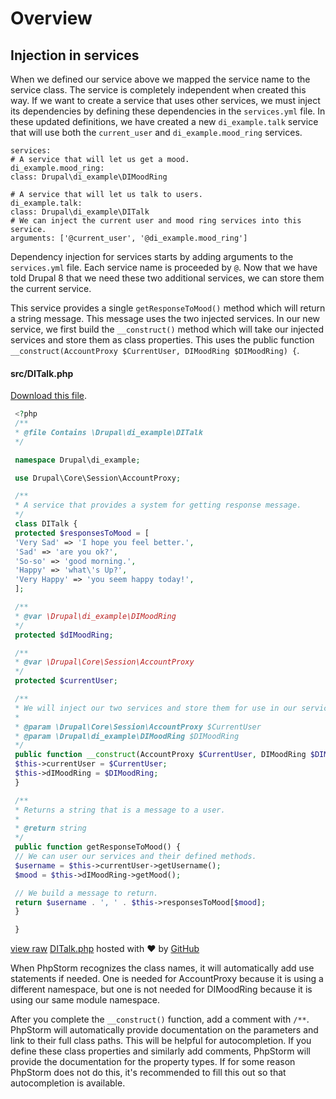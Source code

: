 <!--
{
"name" : "drupal-8-dependency-injection-and-services",
"version" : "0.0.1",
"title" : "Lesson 11.2 - Dependency injection and services",
"description" : "Dependency injection and services",
"freshnessDate" : 2015-12-11,
"homepage" : "https://docs.acquia.com/articles/drupal-8-dependency-injection-and-services",
"canonicalSource" : "https://docs.acquia.com/articles/drupal-8-dependency-injection-and-services",
"license" : "CC BY-SA"
}
-->

<!-- @section -->

# Overview

<!-- @section -->

## Injection in services

When we defined our service above we mapped the service name to the service class. The service is completely independent when created this way. If we want to create a service that uses other services, we must inject its dependencies by defining these dependencies in the `services.yml` file. In these updated definitions, we have created a new `di_example.talk` service that will use both the `current_user` and `di_example.mood_ring` services.

```
services:
# A service that will let us get a mood.
di_example.mood_ring:
class: Drupal\di_example\DIMoodRing

# A service that will let us talk to users.
di_example.talk:
class: Drupal\di_example\DITalk
# We can inject the current user and mood ring services into this service.
arguments: ['@current_user', '@di_example.mood_ring']
```

Dependency injection for services starts by adding arguments to the `services.yml` file. Each service name is proceeded by `@`. Now that we have told Drupal 8 that we need these two additional services, we can store them the current service.

This service provides a single `getResponseToMood()` method which will return a string message. This message uses the two injected services. In our new service, we first build the `__construct()` method which will take our injected services and store them as class properties. This uses the public function `__construct(AccountProxy $CurrentUser, DIMoodRing $DIMoodRing) {`.

#### src/DITalk.php

[Download this file](https://gist.github.com/acquialibrary/28011356948e115a8028/archive/61c34770a76892aebe2efd8dcae6db71406f2802.zip).

```php
 <?php
 /**
 * @file Contains \Drupal\di_example\DITalk
 */

 namespace Drupal\di_example;

 use Drupal\Core\Session\AccountProxy;

 /**
 * A service that provides a system for getting response message.
 */
 class DITalk {
 protected $responsesToMood = [
 'Very Sad' => 'I hope you feel better.',
 'Sad' => 'are you ok?',
 'So-so' => 'good morning.',
 'Happy' => 'what\'s Up?',
 'Very Happy' => 'you seem happy today!',
 ];

 /**
 * @var \Drupal\di_example\DIMoodRing
 */
 protected $dIMoodRing;

 /**
 * @var \Drupal\Core\Session\AccountProxy
 */
 protected $currentUser;

 /**
 * We will inject our two services and store them for use in our service methods.
 *
 * @param \Drupal\Core\Session\AccountProxy $CurrentUser
 * @param \Drupal\di_example\DIMoodRing $DIMoodRing
 */
 public function __construct(AccountProxy $CurrentUser, DIMoodRing $DIMoodRing) {
 $this->currentUser = $CurrentUser;
 $this->dIMoodRing = $DIMoodRing;
 }

 /**
 * Returns a string that is a message to a user.
 *
 * @return string
 */
 public function getResponseToMood() {
 // We can user our services and their defined methods.
 $username = $this->currentUser->getUsername();
 $mood = $this->dIMoodRing->getMood();

 // We build a message to return.
 return $username . ', ' . $this->responsesToMood[$mood];
 }

 }

```
[view raw](https://gist.github.com/acquialibrary/28011356948e115a8028/raw/61c34770a76892aebe2efd8dcae6db71406f2802/DITalk.php) [DITalk.php](https://gist.github.com/acquialibrary/28011356948e115a8028#file-ditalk-php) hosted with ❤ by [GitHub](https://github.com)

<!-- @task, "text" : "Make sure you have understood how to inject service dependencies into services." -->

When PhpStorm recognizes the class names, it will automatically add use statements if needed. One is needed for AccountProxy because it is using a different namespace, but one is not needed for DIMoodRing because it is using our same module namespace.

After you complete the `__construct()` function, add a comment with `/**`. PhpStorm will automatically provide documentation on the parameters and link to their full class paths. This will be helpful for autocompletion. If you define these class properties and similarly add comments, PhpStorm will provide the documentation for the property types. If for some reason PhpStorm does not do this, it's recommended to fill this out so that autocompletion is available.

<!-- @task, "text" : "Make sure your IDE (like PhpStorm) really helps you by checking that it automatically adds the use lines as needed." -->
